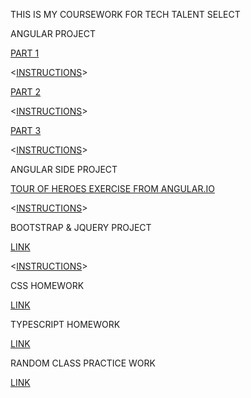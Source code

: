 THIS IS MY COURSEWORK FOR TECH TALENT SELECT

ANGULAR PROJECT 

[PART 1](https://github.com/gwyche/Homeworks-for-TTS-Select/tree/master/AngularHWs1-3andHero/hw1)

<[INSTRUCTIONS](https://github.com/gwyche/Homeworks-for-TTS-Select/blob/master/AngularHWs1-3andHero/hw1/Angular_basics_HW.pdf)>

[PART 2](https://github.com/gwyche/Homeworks-for-TTS-Select/tree/master/AngularHWs1-3andHero/hw2)

<[INSTRUCTIONS](https://github.com/gwyche/Homeworks-for-TTS-Select/blob/master/AngularHWs1-3andHero/hw2/Angular_Services_HW.pdf)>

[PART 3](https://github.com/gwyche/Homeworks-for-TTS-Select/tree/master/AngularHWs1-3andHero/hw3)

<[INSTRUCTIONS](https://github.com/gwyche/Homeworks-for-TTS-Select/blob/master/AngularHWs1-3andHero/hw3/Angular_Services_HW.pdf)>

ANGULAR SIDE PROJECT 

[TOUR OF HEROES EXERCISE FROM ANGULAR.IO](https://github.com/gwyche/Homeworks-for-TTS-Select/tree/master/AngularHWs1-3andHero/Hero_Game/angular-tour-of-heroes)

<[INSTRUCTIONS](https://angular.io/tutorial)>

BOOTSTRAP & JQUERY PROJECT

[LINK](https://github.com/gwyche/Homeworks-for-TTS-Select/tree/master/BootStrap%20and%20JQuery)

<[INSTRUCTIONS](https://github.com/gwyche/Homeworks-for-TTS-Select/blob/master/BootStrap%20and%20JQuery/bootstrap_project_homework.pdf)>

CSS HOMEWORK

[LINK](https://github.com/gwyche/Homeworks-for-TTS-Select/tree/master/CSS_Homework)


TYPESCRIPT HOMEWORK

[LINK](https://github.com/gwyche/Homeworks-for-TTS-Select/tree/master/Typescript_HW)


RANDOM CLASS PRACTICE WORK

[LINK](https://github.com/gwyche/Homeworks-for-TTS-Select/tree/master/Random_Practice_Exercises)




